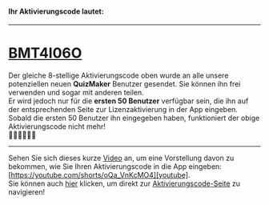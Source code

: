 #### Ihr Aktivierungscode lautet:

---
# [BMT4I06O][app_activation]

Der gleiche 8-stellige Aktivierungscode oben wurde an alle unsere potenziellen neuen **QuizMaker** Benutzer gesendet. Sie können ihn frei verwenden und sogar mit anderen teilen.  
Er wird jedoch nur für die **ersten 50 Benutzer** verfügbar sein, die ihn auf der entsprechenden Seite zur Lizenzaktivierung in der App eingeben.  
Sobald die ersten 50 Benutzer ihn eingegeben haben, funktioniert der obige Aktivierungscode nicht mehr!  
🏃🏽🏃🏃🏼‍🏁

---
Sehen Sie sich dieses kurze [Video][youtube] an, um eine Vorstellung davon zu bekommen, wie Sie Ihren Aktivierungscode in die App eingeben: [https://youtube.com/shorts/oQa_VnKcMO4][youtube].  
Sie können auch [hier][app_activation] klicken, um direkt zur [Aktivierungscode-Seite][app_activation] zu navigieren!

[google_play]: https://play.google.com/store/apps/details?id=com.qmaker.qcm.maker.plus
[app_activation]: qcmmakerstd://activities/ActivationCodeActivity?activation_code=BMT4I06O
[youtube]: https://youtube.com/shorts/oQa_VnKcMO4
